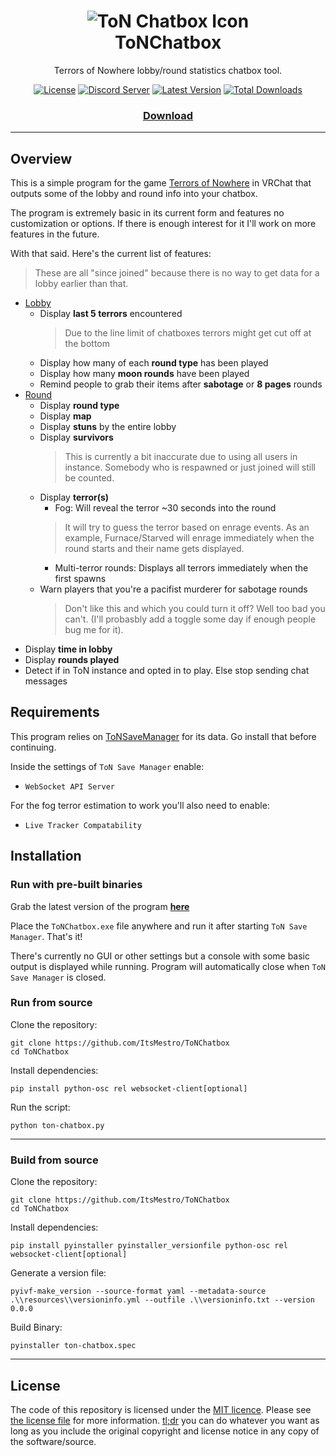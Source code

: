 <h1 align="center">
    <img src="resources/icon.ico" alt="ToN Chatbox Icon">
    <br>
    ToNChatbox
</h1>

<div align="center">
<p>Terrors of Nowhere lobby/round statistics chatbox tool.</p>
<a href="/LICENSE"><img alt="License" src="https://img.shields.io/github/license/ItsMestro/ToNChatbox"></a> <a href="https://discord.mestro.cc"><img alt="Discord Server" src="https://discordapp.com/api/guilds/128856147162562560/widget.png?style=shield"></a> <a href="https://github.com/ItsMestro/ToNChatbox/releases/latest"><img alt="Latest Version" src="https://img.shields.io/github/v/release/ItsMestro/ToNChatbox?label=Latest%20Version"></a> <a href="https://github.com/ItsMestro/ToNChatbox/releases"><img alt="Total Downloads" src="https://img.shields.io/github/downloads/ItsMestro/ToNChatbox/ToNChatbox.exe?label=Downloads"></a>
</div>

<h3 align="center"><a href="https://github.com/ItsMestro/ToNChatbox/releases/latest">Download</a></h3>

---

## Overview

This is a simple program for the game [Terrors of Nowhere](https://vrchat.com/home/world/wrld_a61cdabe-1218-4287-9ffc-2a4d1414e5bd) in VRChat that outputs some of the lobby and round info into your chatbox.

The program is extremely basic in its current form and features no customization or options. If there is enough interest for it I'll work on more features in the future.

With that said. Here's the current list of features:

> These are all "since joined" because there is no way to get data for a lobby earlier than that.

- <ins>Lobby</ins>
  - Display __last 5 terrors__ encountered
    > Due to the line limit of chatboxes terrors might get cut off at the bottom
  - Display how many of each __round type__ has been played
  - Display how many __moon rounds__ have been played
  - Remind people to grab their items after __sabotage__ or __8 pages__ rounds
- <ins>Round</ins>
  - Display __round type__
  - Display __map__
  - Display __stuns__ by the entire lobby
  - Display __survivors__
    > This is currently a bit inaccurate due to using all users in instance. Somebody who is respawned or just joined will still be counted.
  - Display __terror(s)__
    - Fog: Will reveal the terror ~30 seconds into the round
    > It will try to guess the terror based on enrage events. As an example, Furnace/Starved will enrage immediately when the round starts and their name gets displayed.
    - Multi-terror rounds: Displays all terrors immediately when the first spawns
  - Warn players that you're a pacifist murderer for sabotage rounds
    > Don't like this and which you could turn it off? Well too bad you can't. (I'll probasbly add a toggle some day if enough people bug me for it).
- Display __time in lobby__
- Display __rounds played__
- Detect if in ToN instance and opted in to play. Else stop sending chat messages

## Requirements

This program relies on [ToNSaveManager](https://github.com/ChrisFeline/ToNSaveManager) for its data. Go install that before continuing.

Inside the settings of `ToN Save Manager` enable:

- `WebSocket API Server`

For the fog terror estimation to work you'll also need to enable:

- `Live Tracker Compatability`

## Installation

### Run with pre-built binaries

Grab the latest version of the program __[here](https://github.com/ItsMestro/ToNChatbox/releases/latest)__

Place the `ToNChatbox.exe` file anywhere and run it after starting `ToN Save Manager`. That's it!

There's currently no GUI or other settings but a console with some basic output is displayed while running. Program will automatically close when `ToN Save Manager` is closed.

### Run from source

Clone the repository:

```shell
git clone https://github.com/ItsMestro/ToNChatbox
cd ToNChatbox
```

Install dependencies:

```shell
pip install python-osc rel websocket-client[optional]
```

Run the script:

```shell
python ton-chatbox.py
```

---

### Build from source

Clone the repository:

```shell
git clone https://github.com/ItsMestro/ToNChatbox
cd ToNChatbox
```

Install dependencies:

```shell
pip install pyinstaller pyinstaller_versionfile python-osc rel websocket-client[optional]
```

Generate a version file:

```shell
pyivf-make_version --source-format yaml --metadata-source .\\resources\\versioninfo.yml --outfile .\\versioninfo.txt --version 0.0.0
```

Build Binary:

```shell
pyinstaller ton-chatbox.spec
```

---

## License

The code of this repository is licensed under the [MIT licence](https://opensource.org/licenses/MIT). Please see [the license file](LICENSE) for more information. [tl;dr](https://tldrlegal.com/license/mit-license) you can do whatever you want as long as you include the original copyright and license notice in any copy of the software/source.
